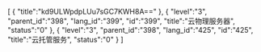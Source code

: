 [
	{
		"title":"kd9ULWpdpLUu7sGC7KWH8A=="
	},
	{
		"level":"3",
		"parent_id":"398",
		"lang_id":"399",
		"id":"399",
		"title":"云物理服务器",
		"status":"0"
	},
	{
		"level":"3",
		"parent_id":"398",
		"lang_id":"425",
		"id":"425",
		"title":"云托管服务",
		"status":"0"
	}
]